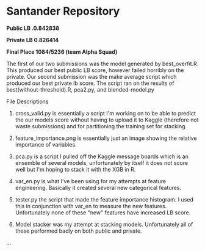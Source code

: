 ﻿# Santander Repository 
 
**Public LB .0.842838**
 
**Private LB 0.826414**

**Final Place 1084/5236 (team Alpha Squad)**

The first of our two submissions was the model generated by best_overfit.R. This produced our best public LB score, however failed horribly on the private. Our second submission was the make average script which produced our best private lb score. The script ran on the results of best(without-threshold).R, pca2.py, and blended-model.py

File Descriptions

1. cross_valid.py is essentially a script I'm working on to be able to predict the our models score without having to upload it to Kaggle (therefore not waste submissions) and for partitioning the training set for stacking. 

2. feature_importance.png is essentially just an image showing the relative importance of variables.

3. pca.py is a script I pulled off the Kaggle message boards which is an ensemble of several models, unfortunately by itself it does not score well but I'm hoping to stack it with the XGB in R. 

4. var_en.py is what I've been using for my attempts at feature engineering. Basically it created several new categorical features.

5. tester.py the script that made the feature importance histogram. I used this in conjunction with var_en to measure the new features. Unfortunately none of these "new" features have increased LB score. 

6. Model stacker was my attempt at stacking models. Unfortunately all of these performed badly on both public and private. 

...

